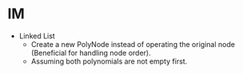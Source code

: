 # IM
* Linked List
  + Create a new PolyNode instead of operating the original node (Beneficial for handling node order).
  + Assuming both polynomials are not empty first.
